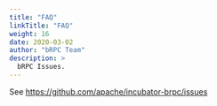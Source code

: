```yaml
---
title: "FAQ"
linkTitle: "FAQ"
weight: 16
date: 2020-03-02
author: "bRPC Team"
description: >
  bRPC Issues.
---
```

See https://github.com/apache/incubator-brpc/issues
